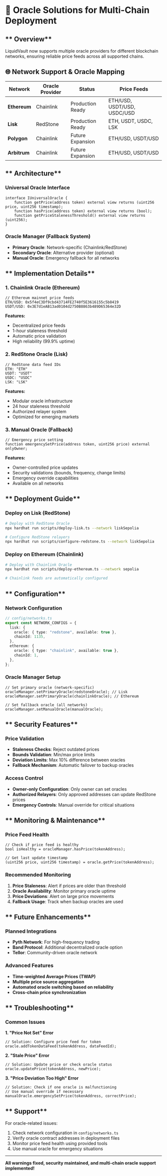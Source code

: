 # 🔗 Oracle Solutions for Multi-Chain Deployment

## ** Overview**

LiquidVault now supports multiple oracle providers for different blockchain networks, ensuring reliable price feeds across all supported chains.

## **🌐 Network Support & Oracle Mapping**

| Network      | Oracle Provider | Status           | Price Feeds                 |
| ------------ | --------------- | ---------------- | --------------------------- |
| **Ethereum** | Chainlink       | Production Ready | ETH/USD, USDT/USD, USDC/USD |
| **Lisk**     | RedStone        | Production Ready | ETH, USDT, USDC, LSK        |
| **Polygon**  | Chainlink       | Future Expansion | ETH/USD, USDT/USD           |
| **Arbitrum** | Chainlink       | Future Expansion | ETH/USD, USDT/USD           |

## ** Architecture**

### **Universal Oracle Interface**

```solidity
interface IUniversalOracle {
    function getPrice(address token) external view returns (uint256 price, uint256 timestamp);
    function hasPrice(address token) external view returns (bool);
    function getPriceStalenessThreshold() external view returns (uint256);
}
```

### **Oracle Manager (Fallback System)**

- **Primary Oracle**: Network-specific (Chainlink/RedStone)
- **Secondary Oracle**: Alternative provider (optional)
- **Manual Oracle**: Emergency fallback for all networks

## ** Implementation Details**

### **1. Chainlink Oracle (Ethereum)**

```solidity
// Ethereum mainnet price feeds
ETH/USD: 0x5f4eC3Df9cbd43714FE2740f5E3616155c5b8419
USDT/USD: 0x3E7d1eAB13ad0104d2750B8863b489D65364e32D
```

**Features:**

- Decentralized price feeds
- 1-hour staleness threshold
- Automatic price validation
- High reliability (99.9% uptime)

### **2. RedStone Oracle (Lisk)**

```solidity
// RedStone data feed IDs
ETH: "ETH"
USDT: "USDT"
USDC: "USDC"
LSK: "LSK"
```

**Features:**

- Modular oracle infrastructure
- 24 hour staleness threshold
- Authorized relayer system
- Optimized for emerging markets

### **3. Manual Oracle (Fallback)**

```solidity
// Emergency price setting
function emergencySetPrice(address token, uint256 price) external onlyOwner;
```

**Features:**

- Owner-controlled price updates
- Security validations (bounds, frequency, change limits)
- Emergency override capabilities
- Available on all networks

## ** Deployment Guide**

### **Deploy on Lisk (RedStone)**

```bash
# Deploy with RedStone Oracle
npx hardhat run scripts/deploy-lisk.ts --network liskSepolia

# Configure RedStone relayers
npx hardhat run scripts/configure-redstone.ts --network liskSepolia
```

### **Deploy on Ethereum (Chainlink)**

```bash
# Deploy with Chainlink Oracle
npx hardhat run scripts/deploy-ethereum.ts --network sepolia

# Chainlink feeds are automatically configured
```

## ** Configuration**

### **Network Configuration**

```typescript
// config/networks.ts
export const NETWORK_CONFIGS = {
  lisk: {
    oracle: { type: "redstone", available: true },
    chainId: 1135,
  },
  ethereum: {
    oracle: { type: "chainlink", available: true },
    chainId: 1,
  },
};
```

### **Oracle Manager Setup**

```solidity
// Set primary oracle (network-specific)
oracleManager.setPrimaryOracle(redstoneOracle); // Lisk
oracleManager.setPrimaryOracle(chainlinkOracle); // Ethereum

// Set fallback oracle (all networks)
oracleManager.setManualOracle(manualOracle);
```

## ** Security Features**

### **Price Validation**

- **Staleness Checks**: Reject outdated prices
- **Bounds Validation**: Min/max price limits
- **Deviation Limits**: Max 10% difference between oracles
- **Fallback Mechanism**: Automatic failover to backup oracles

### **Access Control**

- **Owner-only Configuration**: Only owner can set oracles
- **Authorized Relayers**: Only approved addresses can update RedStone prices
- **Emergency Controls**: Manual override for critical situations

## ** Monitoring & Maintenance**

### **Price Feed Health**

```solidity
// Check if price feed is healthy
bool isHealthy = oracleManager.hasPrice(tokenAddress);

// Get last update timestamp
(uint256 price, uint256 timestamp) = oracle.getPrice(tokenAddress);
```

### **Recommended Monitoring**

1. **Price Staleness**: Alert if prices are older than threshold
2. **Oracle Availability**: Monitor primary oracle uptime
3. **Price Deviations**: Alert on large price movements
4. **Fallback Usage**: Track when backup oracles are used

## ** Future Enhancements**

### **Planned Integrations**

- **Pyth Network**: For high-frequency trading
- **Band Protocol**: Additional decentralized oracle option
- **Tellor**: Community-driven oracle network

### **Advanced Features**

- **Time-weighted Average Prices (TWAP)**
- **Multiple price source aggregation**
- **Automated oracle switching based on reliability**
- **Cross-chain price synchronization**

## ** Troubleshooting**

### **Common Issues**

**1. "Price Not Set" Error**

```solidity
// Solution: Configure price feed for token
oracle.addTokenDataFeed(tokenAddress, dataFeedId);
```

**2. "Stale Price" Error**

```solidity
// Solution: Update price or check oracle status
oracle.updatePrice(tokenAddress, newPrice);
```

**3. "Price Deviation Too High" Error**

```solidity
// Solution: Check if one oracle is malfunctioning
// Use manual override if necessary
manualOracle.emergencySetPrice(tokenAddress, correctPrice);
```

## ** Support**

For oracle-related issues:

1. Check network configuration in `config/networks.ts`
2. Verify oracle contract addresses in deployment files
3. Monitor price feed health using provided tools
4. Use manual oracle for emergency situations

---

**All warnings fixed, security maintained, and multi-chain oracle support implemented!**
